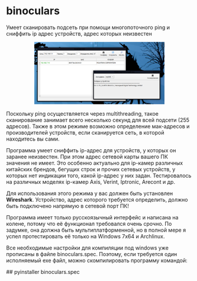 # binoculars 
<p>Умеет сканировать подсеть при помощи многопоточного ping и сниффить ip адрес устройств, адрес которых неизвестен</p>
<p align="center"><img  src="https://github.com/botuhok/binoculars/raw/main/screenshot.png" width="70%"></p>
<p>Поскольку ping осуществляется через multithreading, такое сканирование занимает всего несколько секунд для всей подсети (255 адресов). Также в этом режиме возможно определение мак-адресов и производителей устройств, если сканируется сеть, в которой находитесь вы сами.</p>
<p>Программа умеет сниффить ip-адрес для устройств, у которых он заранее неизвестен. При этом адрес сетевой карты вашего ПК значения не имеет. Это особенно актуально для ip-камер различных китайских брендов, бегущих строк и прочих сетевых устройств, у которых нет индикации того, какой ip-адрес у них задан. Тестировалось на различных моделях ip-камер Axis, Verint, Iptronic, Arecont и др.</p>
<p>Для использования этого режима у вас должен быть установлен <b>Wireshark</b>. Устройство, адрес которого требуется определить, должно быть подключено напрямую в сетевой порт ПК!</p>
<p>Программа имеет только русскоязычный интерфейс и написана на колене, потому что её функционал требовался очень срочно. По задумке, она должна быть мультиплатформенной, но в полной мере я успел протестировать её только на Windows 7x64 и Archlinux.</p>
<p>Все необходимые настройки для компиляции под windows уже прописаны в файле binoculars.spec. Поэтому, если требуется один исполняемый exe файл, можно скомпилировать программу командой:</p>
  ## pyinstaller binoculars.spec

